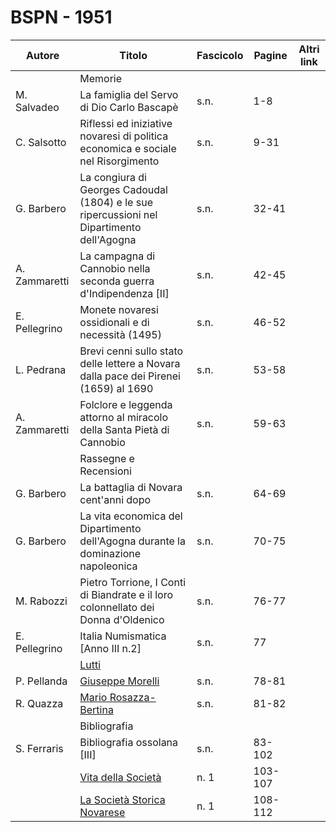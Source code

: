 # BSPN - 1951

| Autore        | Titolo                                                                                     | Fascicolo | Pagine  | Altri link |
|---------------|--------------------------------------------------------------------------------------------|-----------|---------|------------|
|               | Memorie                                                                                    |           |         |            |
| M. Salvadeo   | La famiglia del Servo di Dio Carlo Bascapè                                                 | s.n.      | 1-8     |            |
| C. Salsotto   | Riflessi ed iniziative novaresi di politica economica e sociale nel Risorgimento           | s.n.      | 9-31    |            |
| G. Barbero    | La congiura di Georges Cadoudal (1804) e le sue ripercussioni nel Dipartimento dell'Agogna | s.n.      | 32-41   |            |
| A. Zammaretti | La campagna di Cannobio nella seconda guerra d'Indipendenza [II]                           | s.n.      | 42-45   |            |
| E. Pellegrino | Monete novaresi ossidionali e di necessità (1495)                                          | s.n.      | 46-52   |            |
| L. Pedrana    | Brevi cenni sullo stato delle lettere a Novara dalla pace dei Pirenei (1659) al 1690       | s.n.      | 53-58   |            |
| A. Zammaretti | Folclore e leggenda attorno al miracolo della Santa Pietà di Cannobio                      | s.n.      | 59-63   |            |
|               | Rassegne e Recensioni                                                                      |           |         |            |
| G. Barbero    | La battaglia di Novara cent'anni dopo                                                      | s.n.      | 64-69   |            |
| G. Barbero    | La vita economica del Dipartimento dell'Agogna durante la dominazione napoleonica          | s.n.      | 70-75   |            |
| M. Rabozzi    | Pietro Torrione, I Conti di Biandrate e il loro colonnellato dei Donna d'Oldenico          | s.n.      | 76-77   |            |
| E. Pellegrino | Italia Numismatica [Anno III n.2]                                                          | s.n.      | 77      |            |
|               | [Lutti](http://www.ssno.it/BSPNo/bspn_vita51.html#511)                                     |           |         |            |
| P. Pellanda   | [Giuseppe Morelli](http://www.ssno.it/BSPNo/bspn_vita51.html#512)                          | s.n.      | 78-81   |            |
| R. Quazza     | [Mario Rosazza-Bertina](http://www.ssno.it/BSPNo/bspn_vita51.html#513)                     | s.n.      | 81-82   |            |
|               | Bibliografia                                                                               |           |         |            |
| S. Ferraris   | Bibliografia ossolana [III]                                                                | s.n.      | 83-102  |            |
|               | [Vita della Società](http://www.ssno.it/BSPNo/bspn_vita51.html#510)                        | n. 1      | 103-107 |            |
|               | [La Società Storica Novarese](http://www.ssno.it/SSN/ssn_soci1951.html)                    | n. 1      | 108-112 |            |
